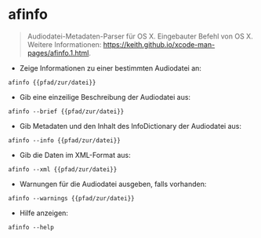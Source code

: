 # afinfo

> Audiodatei-Metadaten-Parser für OS X.
> Eingebauter Befehl von OS X.
> Weitere Informationen: <https://keith.github.io/xcode-man-pages/afinfo.1.html>.

- Zeige Informationen zu einer bestimmten Audiodatei an:

`afinfo {{pfad/zur/datei}}`

- Gib eine einzeilige Beschreibung der Audiodatei aus:

`afinfo --brief {{pfad/zur/datei}}`

- Gib Metadaten und den Inhalt des InfoDictionary der Audiodatei aus:

`afinfo --info {{pfad/zur/datei}}`

- Gib die Daten im XML-Format aus:

`afinfo --xml {{pfad/zur/datei}}`

- Warnungen für die Audiodatei ausgeben, falls vorhanden:

`afinfo --warnings {{pfad/zur/datei}}`

- Hilfe anzeigen:

`afinfo --help`
